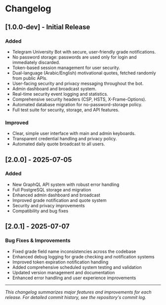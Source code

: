 # Changelog

## [1.0.0-dev] - Initial Release

### Added
- Telegram University Bot with secure, user-friendly grade notifications.
- No password storage: passwords are used only for login and immediately discarded.
- Token-based session management for user security.
- Dual-language (Arabic/English) motivational quotes, fetched randomly from public APIs.
- User-facing security and privacy messaging throughout the bot.
- Admin dashboard and broadcast system.
- Real-time security event logging and statistics.
- Comprehensive security headers (CSP, HSTS, X-Frame-Options).
- Automated database migration for no-password-storage policy.
- Full test suite for security, storage, and API features.

### Improved
- Clear, simple user interface with main and admin keyboards.
- Transparent credential handling and privacy policy.
- Automated daily quote broadcast to all users.

## [2.0.0] - 2025-07-05

### Added
- New GraphQL API system with robust error handling
- Full PostgreSQL storage and migration
- Enhanced admin dashboard and broadcast
- Improved grade notification and quote system
- Security and privacy improvements
- Compatibility and bug fixes

## [2.0.1] - 2025-07-07

### Bug Fixes & Improvements
- Fixed grade field name inconsistencies across the codebase
- Enhanced debug logging for grade checking and notification systems
- Improved token expiration notification handling
- Added comprehensive scheduled system testing and validation
- Updated version management and documentation
- Enhanced error handling and user experience improvements

---

_This changelog summarizes major features and improvements for each release. For detailed commit history, see the repository's commit log._
